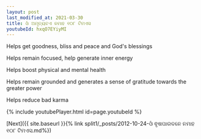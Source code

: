 ```yaml
---
layout: post
last_modified_at: 2021-03-30
title: ଓଁ ଅମୃତ୍ୟବଏ ନମାହ ୧୦୮ ଟିମଏସ
youtubeId: hxqO7EYiyMI
---
```

 
 
Helps get goodness, bliss and peace and God's blessings
 
Helps remain focused, help generate inner energy 
 
Helps boost physical and mental health 
 
Helps remain grounded and generates a sense of gratitude towards the greater power 
 
Helps reduce bad karma
 
 
 
 


{% include youtubePlayer.html id=page.youtubeId %}
 
[Next]({{ site.baseurl }}{% link  split1/_posts/2012-10-24-ଓଁ ଵୃଷପାରବନେ ନମାହ ୧୦୮ ଟିମଏସ.md%})
 
